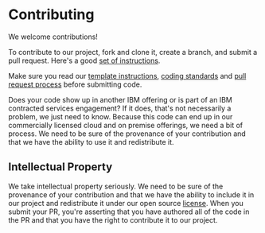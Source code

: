 # Contributing

We welcome contributions!

To contribute to our project, fork and clone it, create a branch, and submit a pull request. Here's a good [set of instructions](https://www.dataschool.io/how-to-contribute-on-github/).

Make sure you read our [template instructions](./contributing/TEMPLATE_INSTRUCTIONS.md), [coding standards](./contributing/CODING_STANDARDS.md) and [pull request process](./contributing/PULL_REQUESTS.md) before submitting code.

Does your code show up in another IBM offering or is part of an IBM contracted services engagement? If it does, that's not necessarily a problem, we just need to know. Because this code can end up in our commercially licensed cloud and on premise offerings, we need a bit of process. We need to be sure of the provenance of your contribution and that we have the ability to use it and redistribute it.
## Intellectual Property

We take intellectual property seriously. We need to be sure of the provenance of your contribution and that we have the ability to include it in our project and redistribute it under our open source [license](../LICENSE). When you submit your PR, you're asserting that you have authored all of the code in the PR and that you have the right to contribute it to our project.